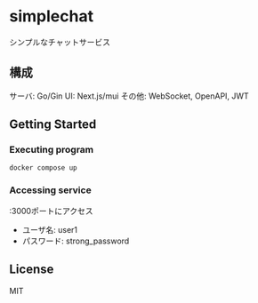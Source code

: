 # simplechat

シンプルなチャットサービス

## 構成

サーバ: Go/Gin
UI: Next.js/mui
その他: WebSocket, OpenAPI, JWT

## Getting Started

### Executing program

```
docker compose up
```

### Accessing service

:3000ポートにアクセス

- ユーザ名: user1
- パスワード: strong_password

## License

MIT

